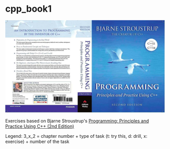 # cpp_book1
  
<p align="center">
  <img src="book.jpg" alt="animated" />
</p>
  
Exercises based on Bjarne Stroustrup's [Programming: Principles and Practice Using C++ (2nd Edition)](https://www.stroustrup.com/programming.html)
  
Legend:
3_x_2 = chapter number + type of task (t: try this, d: drill, x: exercise) + number of the task
  